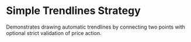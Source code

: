 # Simple Trendlines Strategy

Demonstrates drawing automatic trendlines by connecting two points with optional strict validation of price action.
